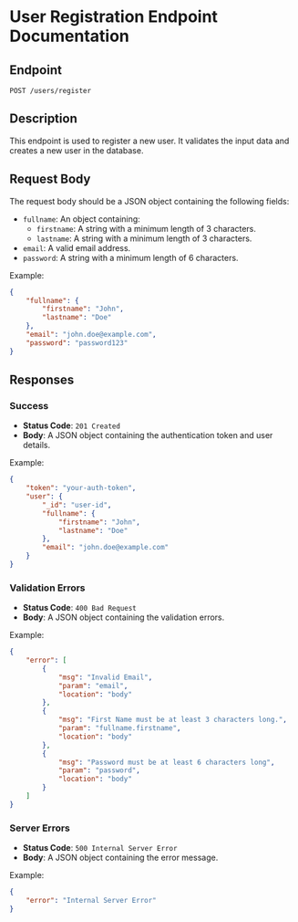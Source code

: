 # User Registration Endpoint Documentation

## Endpoint
`POST /users/register`

## Description
This endpoint is used to register a new user. It validates the input data and creates a new user in the database.

## Request Body
The request body should be a JSON object containing the following fields:

- `fullname`: An object containing:
    - `firstname`: A string with a minimum length of 3 characters.
    - `lastname`: A string with a minimum length of 3 characters.
- `email`: A valid email address.
- `password`: A string with a minimum length of 6 characters.

Example:
```json
{
    "fullname": {
        "firstname": "John",
        "lastname": "Doe"
    },
    "email": "john.doe@example.com",
    "password": "password123"
}
```

## Responses

### Success
- **Status Code**: `201 Created`
- **Body**: A JSON object containing the authentication token and user details.

Example:
```json
{
    "token": "your-auth-token",
    "user": {
        "_id": "user-id",
        "fullname": {
            "firstname": "John",
            "lastname": "Doe"
        },
        "email": "john.doe@example.com"
    }
}
```

### Validation Errors
- **Status Code**: `400 Bad Request`
- **Body**: A JSON object containing the validation errors.

Example:
```json
{
    "error": [
        {
            "msg": "Invalid Email",
            "param": "email",
            "location": "body"
        },
        {
            "msg": "First Name must be at least 3 characters long.",
            "param": "fullname.firstname",
            "location": "body"
        },
        {
            "msg": "Password must be at least 6 characters long",
            "param": "password",
            "location": "body"
        }
    ]
}
```

### Server Errors
- **Status Code**: `500 Internal Server Error`
- **Body**: A JSON object containing the error message.

Example:
```json
{
    "error": "Internal Server Error"
}
```